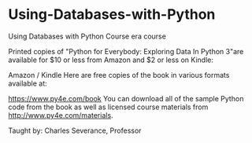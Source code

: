 # Using-Databases-with-Python
Using Databases with Python Course era course 

Printed copies of "Python for Everybody: Exploring Data In Python 3"are available for $10 or less from Amazon and $2 or less on Kindle:

Amazon / Kindle
Here are free copies of the book in various formats available at:

https://www.py4e.com/book
You can download all of the sample Python code from the book as well as licensed course materials from http://www.py4e.com/materials.

Taught by:  Charles Severance, Professor
